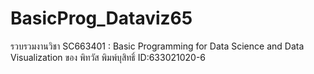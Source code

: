 # BasicProg_Dataviz65
รวบรวมงานวิชา SC663401 : Basic Programming for Data Science and Data Visualization ของ พิทวัส พิมพ์บุสิทธิ์  ID:633021020-6 
